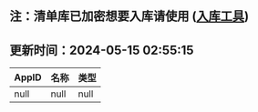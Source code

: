 ## 注：清单库已加密想要入库请使用 ([入库工具](https://github.com/BlankTMing/ManifestAutoUpdate/releases))

## 更新时间：2024-05-15 02:55:15
| AppID | 名称 | 类型  |
| :-------------------- | :----------------------------- | :----------- |
| null | null| null |
